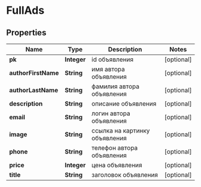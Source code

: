 

# FullAds

## Properties

Name | Type | Description | Notes
------------ | ------------- | ------------- | -------------
**pk** | **Integer** | id объявления |  [optional]
**authorFirstName** | **String** | имя автора объявления |  [optional]
**authorLastName** | **String** | фамилия автора объявления |  [optional]
**description** | **String** | описание объявления |  [optional]
**email** | **String** | логин автора объявления |  [optional]
**image** | **String** | ссылка на картинку объявления |  [optional]
**phone** | **String** | телефон автора объявления |  [optional]
**price** | **Integer** | цена объявления |  [optional]
**title** | **String** | заголовок объявления |  [optional]



